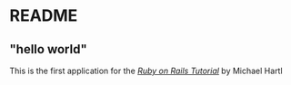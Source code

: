 # README

## "hello world"

This is the first application for the
[*Ruby on Rails Tutorial*](http://www.railstutorial.org/)
by Michael Hartl
